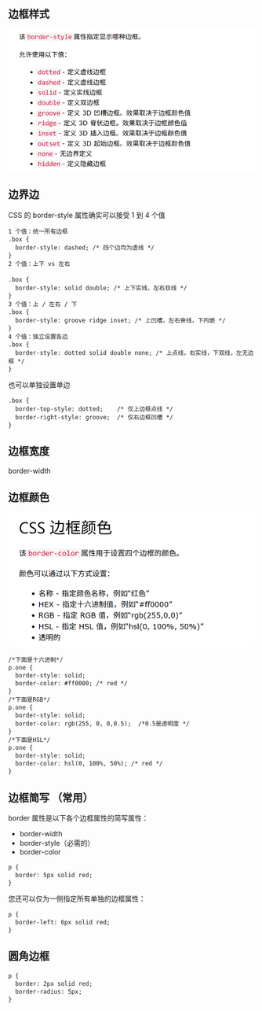 ## 边框样式

![alt text](边框样式.png)

## 边界边

CSS 的 border-style 属性确实可以接受 1 到 4 个值

```
1 个值：统一所有边框
.box {
  border-style: dashed; /* 四个边均为虚线 */
}
2 个值：上下 vs 左右

.box {
  border-style: solid double; /* 上下实线，左右双线 */
}
3 个值：上 / 左右 / 下
.box {
  border-style: groove ridge inset; /* 上凹槽，左右脊线，下内嵌 */
}
4 个值：独立设置各边
.box {
  border-style: dotted solid double none; /* 上点线，右实线，下双线，左无边框 */
}
```

也可以单独设置单边

```
.box {
  border-top-style: dotted;    /* 仅上边框点线 */
  border-right-style: groove;  /* 仅右边框凹槽 */
}
```

## 边框宽度

border-width

## 边框颜色

![alt text](边框颜色.png)

```
/*下面是十六进制*/
p.one {
  border-style: solid;
  border-color: #ff0000; /* red */
}
/*下面是RGB*/
p.one {
  border-style: solid;
  border-color: rgb(255, 0, 0,0.5);  /*0.5是透明度 */
}
/*下面是HSL*/
p.one {
  border-style: solid;
  border-color: hsl(0, 100%, 50%); /* red */
}
```

## 边框简写 （常用）

border 属性是以下各个边框属性的简写属性：

- border-width
- border-style（必需的）
- border-color

```
p {
  border: 5px solid red;
}
```

您还可以仅为一侧指定所有单独的边框属性：

```
p {
  border-left: 6px solid red;
}
```

## 圆角边框

```
p {
  border: 2px solid red;
  border-radius: 5px;
}
```
